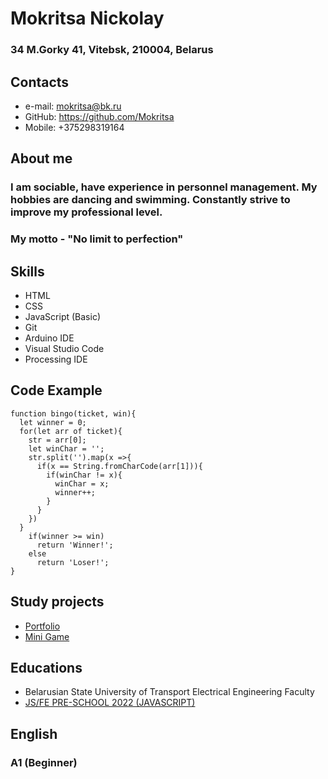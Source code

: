 # Mokritsa Nickolay

### 34 M.Gorky 41, Vitebsk, 210004, Belarus

## Contacts

* e-mail: mokritsa@bk.ru
* GitHub: https://github.com/Mokritsa
* Mobile: +375298319164

## About me
### I am sociable, have experience in personnel management. My hobbies are dancing and swimming. Сonstantly strive to improve my professional level. 

### My motto - "No limit to perfection"

## Skills

* HTML
* CSS
* JavaScript (Basic)
* Git
* Arduino IDE
* Visual Studio Code
* Processing IDE

## Code Example
```
function bingo(ticket, win){
  let winner = 0;
  for(let arr of ticket){
    str = arr[0];
    let winChar = '';
    str.split('').map(x =>{
      if(x == String.fromCharCode(arr[1])){
        if(winChar != x){
          winChar = x;
          winner++;
        }
      }
    })
  }
    if(winner >= win)
      return 'Winner!';
    else
      return 'Loser!';  
}
```

## Study projects

* [Portfolio](https://mokritsa.github.io/portfolio/ "Photographer's portfolio")
* [Mini Game](https://mokritsa.github.io/snake-game/ "Snake")

## Educations

* Belarusian State University of Transport Electrical Engineering Faculty
* [JS/FE PRE-SCHOOL 2022 (JAVASCRIPT)](https://app.rs.school/certificate/dhy0ywhc "Certificate")

## English
### A1 (Beginner)
